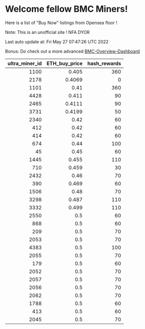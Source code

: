 # Welcome fellow BMC Miners!
Here is a list of "Buy Now" listings from Opensea floor !

Note: This is an unofficial site ! NFA DYOR

Last auto update at: Fri May 27 07:47:26 UTC 2022

Bonus: Do check out a more advanced [BMC-Overview-Dashboard](https://dune.com/defifunk/BMC-Overview-Dashboard)


|   ultra_miner_id |   ETH_buy_price |   hash_rewards |
|-----------------:|----------------:|---------------:|
|             1100 |          0.405  |            360 |
|             2178 |          0.4069 |              0 |
|             1101 |          0.41   |            360 |
|             4428 |          0.411  |             90 |
|             2465 |          0.4111 |             90 |
|             3731 |          0.4199 |             50 |
|             2340 |          0.42   |             60 |
|              412 |          0.42   |             60 |
|              414 |          0.42   |             60 |
|              674 |          0.44   |            100 |
|               45 |          0.45   |             60 |
|             1445 |          0.455  |            110 |
|              710 |          0.459  |             30 |
|             2432 |          0.46   |             70 |
|              390 |          0.469  |             60 |
|             1506 |          0.48   |             70 |
|             3298 |          0.487  |            110 |
|             3332 |          0.499  |            110 |
|             2550 |          0.5    |             60 |
|              868 |          0.5    |             60 |
|              209 |          0.5    |             70 |
|             2053 |          0.5    |             70 |
|             4383 |          0.5    |            100 |
|             2055 |          0.5    |             70 |
|              179 |          0.5    |             60 |
|             2052 |          0.5    |             70 |
|             2057 |          0.5    |             70 |
|             2056 |          0.5    |             70 |
|             2062 |          0.5    |             70 |
|             1788 |          0.5    |             60 |
|              413 |          0.5    |             60 |
|             2045 |          0.5    |             70 |